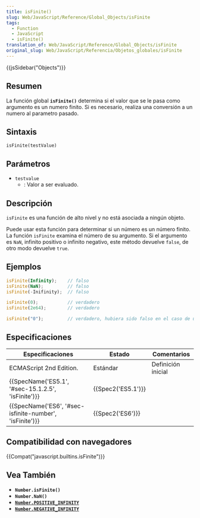 ```yaml
---
title: isFinite()
slug: Web/JavaScript/Reference/Global_Objects/isFinite
tags:
  - Function
  - JavaScript
  - isFinite()
translation_of: Web/JavaScript/Reference/Global_Objects/isFinite
original_slug: Web/JavaScript/Referencia/Objetos_globales/isFinite
---
```


{{jsSidebar("Objects")}}

## Resumen

La función global **`isFinite()`** determina si el valor que se le pasa como argumento es un numero finito. Si es necesario, realiza una conversión a un numero al parametro pasado.

## Sintaxis

```
isFinite(testValue)
```

## Parámetros

- `testvalue`
  - : Valor a ser evaluado.

## Descripción

`isFinite` es una función de alto nivel y no está asociada a ningún objeto.

Puede usar esta función para determinar si un número es un número finito. La función `isFinite` examina el número de su argumento. Si el argumento es `NaN`, infinito positivo o infinito negativo, este método devuelve `false`, de otro modo devuelve `true`.

## Ejemplos

```js
isFinite(Infinity);    // falso
isFinite(NaN);         // falso
isFinite(-Inifinity);  // falso

isFinite(0);           // verdadero
isFinite(2e64);        // verdadero

isFinite("0");         // verdadero, hubiera sido falso en el caso de usar Number.isFinite("0") que es mas robusta
```

## Especificaciones

| Especificaciones                                                         | Estado                   | Comentarios        |
| ------------------------------------------------------------------------ | ------------------------ | ------------------ |
| ECMAScript 2nd Edition.                                                  | Estándar                 | Definición inicial |
| {{SpecName('ES5.1', '#sec-15.1.2.5', 'isFinite')}}     | {{Spec2('ES5.1')}} |                    |
| {{SpecName('ES6', '#sec-isfinite-number', 'isFinite')}} | {{Spec2('ES6')}}     |                    |

## Compatibilidad con navegadores

{{Compat("javascript.builtins.isFinite")}}

## Vea También

- **`Number.isFinite()`**
- **`Number.NaN()`**
- [**`Number.POSITIVE_INFINITY`**](/es/docs/Referencia_de_JavaScript_1.5/Objetos_globales/Number/POSITIVE_INFINITY)
- [**`Number.NEGATIVE_INFINITY`**](/es/docs/Referencia_de_JavaScript_1.5/Objetos_globales/Number/NEGATIVE_INFINITY)
